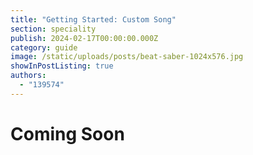 ```yaml
---
title: "Getting Started: Custom Song"
section: speciality
publish: 2024-02-17T00:00:00.000Z
category: guide
image: /static/uploads/posts/beat-saber-1024x576.jpg
showInPostListing: true
authors:
  - "139574"
---
```


# Coming Soon
